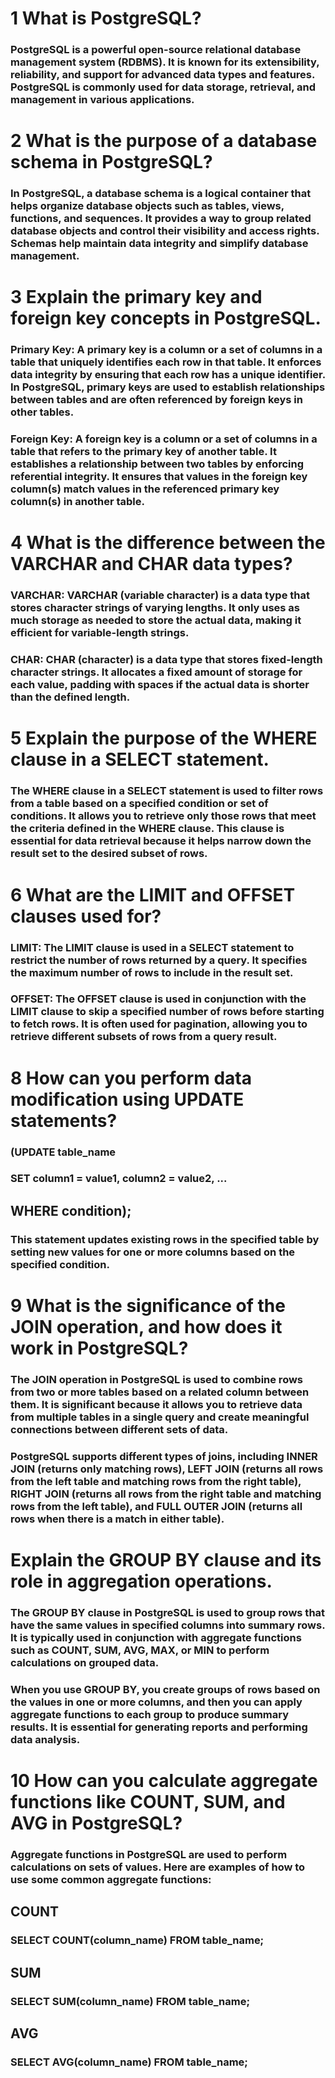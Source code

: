 # 1 What is PostgreSQL?

### PostgreSQL is a powerful open-source relational database management system (RDBMS). It is known for its extensibility, reliability, and support for advanced data types and features. PostgreSQL is commonly used for data storage, retrieval, and management in various applications.

# 2 What is the purpose of a database schema in PostgreSQL?

### In PostgreSQL, a database schema is a logical container that helps organize database objects such as tables, views, functions, and sequences. It provides a way to group related database objects and control their visibility and access rights. Schemas help maintain data integrity and simplify database management.

# 3 Explain the primary key and foreign key concepts in PostgreSQL.

### Primary Key: A primary key is a column or a set of columns in a table that uniquely identifies each row in that table. It enforces data integrity by ensuring that each row has a unique identifier. In PostgreSQL, primary keys are used to establish relationships between tables and are often referenced by foreign keys in other tables.

### Foreign Key: A foreign key is a column or a set of columns in a table that refers to the primary key of another table. It establishes a relationship between two tables by enforcing referential integrity. It ensures that values in the foreign key column(s) match values in the referenced primary key column(s) in another table.

# 4 What is the difference between the VARCHAR and CHAR data types?

### VARCHAR: VARCHAR (variable character) is a data type that stores character strings of varying lengths. It only uses as much storage as needed to store the actual data, making it efficient for variable-length strings.

### CHAR: CHAR (character) is a data type that stores fixed-length character strings. It allocates a fixed amount of storage for each value, padding with spaces if the actual data is shorter than the defined length.

# 5 Explain the purpose of the WHERE clause in a SELECT statement.

### The WHERE clause in a SELECT statement is used to filter rows from a table based on a specified condition or set of conditions. It allows you to retrieve only those rows that meet the criteria defined in the WHERE clause. This clause is essential for data retrieval because it helps narrow down the result set to the desired subset of rows.

# 6 What are the LIMIT and OFFSET clauses used for?

### LIMIT: The LIMIT clause is used in a SELECT statement to restrict the number of rows returned by a query. It specifies the maximum number of rows to include in the result set.

### OFFSET: The OFFSET clause is used in conjunction with the LIMIT clause to skip a specified number of rows before starting to fetch rows. It is often used for pagination, allowing you to retrieve different subsets of rows from a query result.

# 8 How can you perform data modification using UPDATE statements?

### (UPDATE table_name

### SET column1 = value1, column2 = value2, ...

## WHERE condition);

### This statement updates existing rows in the specified table by setting new values for one or more columns based on the specified condition.

# 9 What is the significance of the JOIN operation, and how does it work in PostgreSQL?

### The JOIN operation in PostgreSQL is used to combine rows from two or more tables based on a related column between them. It is significant because it allows you to retrieve data from multiple tables in a single query and create meaningful connections between different sets of data.

### PostgreSQL supports different types of joins, including INNER JOIN (returns only matching rows), LEFT JOIN (returns all rows from the left table and matching rows from the right table), RIGHT JOIN (returns all rows from the right table and matching rows from the left table), and FULL OUTER JOIN (returns all rows when there is a match in either table).

# Explain the GROUP BY clause and its role in aggregation operations.

### The GROUP BY clause in PostgreSQL is used to group rows that have the same values in specified columns into summary rows. It is typically used in conjunction with aggregate functions such as COUNT, SUM, AVG, MAX, or MIN to perform calculations on grouped data.

### When you use GROUP BY, you create groups of rows based on the values in one or more columns, and then you can apply aggregate functions to each group to produce summary results. It is essential for generating reports and performing data analysis.

# 10 How can you calculate aggregate functions like COUNT, SUM, and AVG in PostgreSQL?

### Aggregate functions in PostgreSQL are used to perform calculations on sets of values. Here are examples of how to use some common aggregate functions:

## COUNT

### SELECT COUNT(column_name) FROM table_name;

## SUM

### SELECT SUM(column_name) FROM table_name;

## AVG

### SELECT AVG(column_name) FROM table_name;
